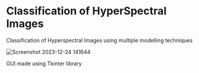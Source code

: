 # Classification of HyperSpectral Images
 Classification of Hyperspectral Images using multiple modelling techniques


![Screenshot 2023-12-24 141644](https://github.com/mrabhi20iitk/Classification-of-HyperSpectral-Images/assets/85969105/9943c8e6-d65c-4c4b-bb84-6b72dbc9443b)

GUI made using Tkinter library
